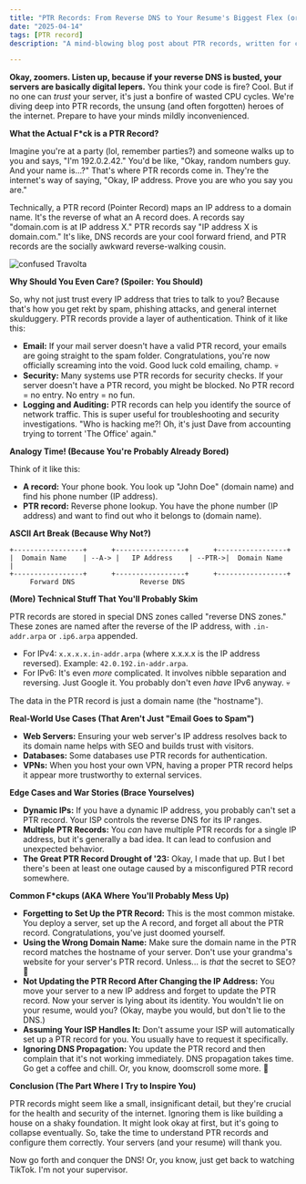 ```yaml
---
title: "PTR Records: From Reverse DNS to Your Resume's Biggest Flex (or Flop 💀)"
date: "2025-04-14"
tags: [PTR record]
description: "A mind-blowing blog post about PTR records, written for chaotic Gen Z engineers who'd rather doomscroll than debug. Let's get this bread (crumbs of DNS knowledge)!"

---
```


**Okay, zoomers. Listen up, because if your reverse DNS is busted, your servers are basically digital lepers.** You think your code is fire? Cool. But if no one can *trust* your server, it's just a bonfire of wasted CPU cycles. We're diving deep into PTR records, the unsung (and often forgotten) heroes of the internet. Prepare to have your minds mildly inconvenienced.

**What the Actual F*ck is a PTR Record?**

Imagine you're at a party (lol, remember parties?) and someone walks up to you and says, "I'm 192.0.2.42." You'd be like, "Okay, random numbers guy. And your name is...?" That's where PTR records come in. They're the internet's way of saying, "Okay, IP address. Prove you are who you say you are."

Technically, a PTR record (Pointer Record) maps an IP address to a domain name. It's the reverse of what an A record does. A records say "domain.com is at IP address X." PTR records say "IP address X is domain.com." It's like, DNS records are your cool forward friend, and PTR records are the socially awkward reverse-walking cousin.

![confused Travolta](https://i.kym-cdn.com/entries/icons/original/000/022/524/tumblr_o16n2kBlpX1ta3qyvo1_1280.jpg)

**Why Should You Even Care? (Spoiler: You Should)**

So, why not just trust every IP address that tries to talk to you? Because that's how you get rekt by spam, phishing attacks, and general internet skulduggery. PTR records provide a layer of authentication. Think of it like this:

*   **Email:** If your mail server doesn't have a valid PTR record, your emails are going straight to the spam folder. Congratulations, you're now officially screaming into the void. Good luck cold emailing, champ. 💀
*   **Security:** Many systems use PTR records for security checks. If your server doesn't have a PTR record, you might be blocked. No PTR record = no entry. No entry = no fun.
*   **Logging and Auditing:** PTR records can help you identify the source of network traffic. This is super useful for troubleshooting and security investigations. "Who is hacking me?! Oh, it's just Dave from accounting trying to torrent 'The Office' again."

**Analogy Time! (Because You're Probably Already Bored)**

Think of it like this:

*   **A record:** Your phone book. You look up "John Doe" (domain name) and find his phone number (IP address).
*   **PTR record:** Reverse phone lookup. You have the phone number (IP address) and want to find out who it belongs to (domain name).

**ASCII Art Break (Because Why Not?)**

```
+-----------------+      +-----------------+      +-----------------+
|  Domain Name    | --A-> |   IP Address    | --PTR->|  Domain Name    |
+-----------------+      +-----------------+      +-----------------+
     Forward DNS                Reverse DNS
```

**(More) Technical Stuff That You'll Probably Skim**

PTR records are stored in special DNS zones called "reverse DNS zones." These zones are named after the reverse of the IP address, with `.in-addr.arpa` or `.ip6.arpa` appended.

*   For IPv4: `x.x.x.x.in-addr.arpa` (where x.x.x.x is the IP address reversed). Example: `42.0.192.in-addr.arpa`.
*   For IPv6: It's even *more* complicated. It involves nibble separation and reversing. Just Google it. You probably don't even *have* IPv6 anyway. 💀

The data in the PTR record is just a domain name (the "hostname").

**Real-World Use Cases (That Aren't Just "Email Goes to Spam")**

*   **Web Servers:** Ensuring your web server's IP address resolves back to its domain name helps with SEO and builds trust with visitors.
*   **Databases:** Some databases use PTR records for authentication.
*   **VPNs:** When you host your own VPN, having a proper PTR record helps it appear more trustworthy to external services.

**Edge Cases and War Stories (Brace Yourselves)**

*   **Dynamic IPs:** If you have a dynamic IP address, you probably can't set a PTR record. Your ISP controls the reverse DNS for its IP ranges.
*   **Multiple PTR Records:** You *can* have multiple PTR records for a single IP address, but it's generally a bad idea. It can lead to confusion and unexpected behavior.
*   **The Great PTR Record Drought of '23:** Okay, I made that up. But I bet there's been at least one outage caused by a misconfigured PTR record somewhere.

**Common F*ckups (AKA Where You'll Probably Mess Up)**

*   **Forgetting to Set Up the PTR Record:** This is the most common mistake. You deploy a server, set up the A record, and forget all about the PTR record. Congratulations, you've just doomed yourself.
*   **Using the Wrong Domain Name:** Make sure the domain name in the PTR record matches the hostname of your server. Don't use your grandma's website for your server's PTR record. Unless... is *that* the secret to SEO? 🤔
*   **Not Updating the PTR Record After Changing the IP Address:** You move your server to a new IP address and forget to update the PTR record. Now your server is lying about its identity. You wouldn't lie on your resume, would you? (Okay, maybe you would, but don't lie to the DNS.)
*   **Assuming Your ISP Handles It:** Don't assume your ISP will automatically set up a PTR record for you. You usually have to request it specifically.
*   **Ignoring DNS Propagation:** You update the PTR record and then complain that it's not working immediately. DNS propagation takes time. Go get a coffee and chill. Or, you know, doomscroll some more. 🙏

**Conclusion (The Part Where I Try to Inspire You)**

PTR records might seem like a small, insignificant detail, but they're crucial for the health and security of the internet. Ignoring them is like building a house on a shaky foundation. It might look okay at first, but it's going to collapse eventually. So, take the time to understand PTR records and configure them correctly. Your servers (and your resume) will thank you.

Now go forth and conquer the DNS! Or, you know, just get back to watching TikTok. I'm not your supervisor.
